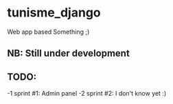 # tunisme_django
Web app based Something ;)
## NB: Still under development
## TODO:
-1 sprint #1: Admin panel
-2 sprint #2: I don't know yet :)

